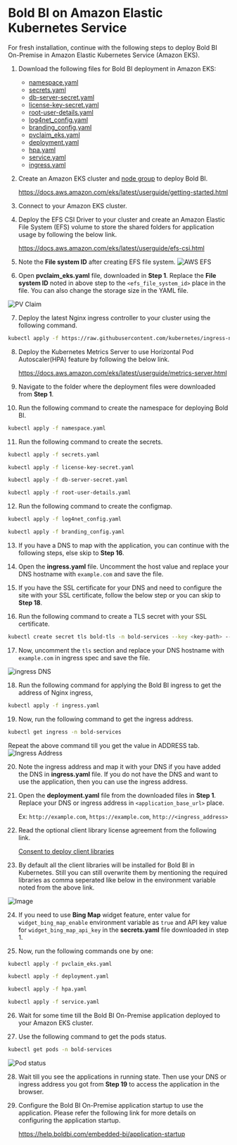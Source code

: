 # Bold BI on Amazon Elastic Kubernetes Service

For fresh installation, continue with the following steps to deploy Bold BI On-Premise in Amazon Elastic Kubernetes Service (Amazon EKS).

1. Download the following files for Bold BI deployment in Amazon EKS:

    * [namespace.yaml](https://raw.githubusercontent.com/boldbi/boldbi-kubernetes/v7.2.7/deploy/namespace.yaml)
    * [secrets.yaml](https://raw.githubusercontent.com/boldbi/boldbi-kubernetes/v7.2.7/deploy/secrets.yaml)
    * [db-server-secret.yaml](https://raw.githubusercontent.com/boldbi/boldbi-kubernetes/v7.2.7/deploy/db-server-secret.yaml)
    * [license-key-secret.yaml](https://raw.githubusercontent.com/boldbi/boldbi-kubernetes/v7.2.7/deploy/license-key-secret.yaml)
    * [root-user-details.yaml](https://raw.githubusercontent.com/boldbi/boldbi-kubernetes/v7.2.7/deploy/root-user-details.yaml)
    * [log4net_config.yaml](https://raw.githubusercontent.com/boldbi/boldbi-kubernetes/v7.2.7/deploy/log4net_config.yaml)
    * [branding_config.yaml](https://raw.githubusercontent.com/boldbi/boldbi-kubernetes/v7.2.7/deploy/branding_config.yaml)
    * [pvclaim_eks.yaml](https://raw.githubusercontent.com/boldbi/boldbi-kubernetes/v7.2.7/deploy/pvclaim_eks.yaml)
    * [deployment.yaml](https://raw.githubusercontent.com/boldbi/boldbi-kubernetes/v7.2.7/deploy/deployment.yaml)
    * [hpa.yaml](https://raw.githubusercontent.com/boldbi/boldbi-kubernetes/v7.2.7/deploy/hpa.yaml)
    * [service.yaml](https://raw.githubusercontent.com/boldbi/boldbi-kubernetes/v7.2.7/deploy/service.yaml)
    * [ingress.yaml](https://raw.githubusercontent.com/boldbi/boldbi-kubernetes/v7.2.7/deploy/ingress.yaml)

2. Create an Amazon EKS cluster and [node group](https://docs.aws.amazon.com/eks/latest/userguide/eks-compute.html) to deploy Bold BI.

   https://docs.aws.amazon.com/eks/latest/userguide/getting-started.html 

3. Connect to your Amazon EKS cluster.

4. Deploy the EFS CSI Driver to your cluster and create an Amazon Elastic File System (EFS) volume to store the shared folders for application usage by following the below link.

   https://docs.aws.amazon.com/eks/latest/userguide/efs-csi.html 

5. Note the **File system ID** after creating EFS file system.
![AWS EFS](images/aws-efs.png)

6. Open **pvclaim_eks.yaml** file, downloaded in **Step 1**. Replace the **File system ID** noted in above step to the `<efs_file_system_id>` place in the file. You can also change the storage size in the YAML file. 

![PV Claim](images/eks_pvclaim.png)

7. Deploy the latest Nginx ingress controller to your cluster using the following command.

```sh
kubectl apply -f https://raw.githubusercontent.com/kubernetes/ingress-nginx/controller-v1.8.2/deploy/static/provider/aws/deploy.yaml
```

8. Deploy the Kubernetes Metrics Server to use Horizontal Pod Autoscaler(HPA) feature by following the below link.

    https://docs.aws.amazon.com/eks/latest/userguide/metrics-server.html

9. Navigate to the folder where the deployment files were downloaded from **Step 1**.

10. Run the following command to create the namespace for deploying Bold BI.

```sh
kubectl apply -f namespace.yaml
```

11. Run the following command to create the secrets.

```sh
kubectl apply -f secrets.yaml

kubectl apply -f license-key-secret.yaml

kubectl apply -f db-server-secret.yaml

kubectl apply -f root-user-details.yaml
```

12. Run the following command to create the configmap.

```sh
kubectl apply -f log4net_config.yaml

kubectl apply -f branding_config.yaml
```

13. If you have a DNS to map with the application, you can continue with the following steps, else skip to **Step 16**. 

14. Open the **ingress.yaml** file. Uncomment the host value and replace your DNS hostname with `example.com` and save the file.

15. If you have the SSL certificate for your DNS and need to configure the site with your SSL certificate, follow the below step or you can skip to **Step 18**.

16. Run the following command to create a TLS secret with your SSL certificate.

```sh
kubectl create secret tls bold-tls -n bold-services --key <key-path> --cert <certificate-path>
```

17. Now, uncomment the `tls` section and replace your DNS hostname with `example.com` in ingress spec and save the file.

![ingress DNS](images/ingress_yaml.png)

18. Run the following command for applying the Bold BI ingress to get the address of Nginx ingress,

```sh
kubectl apply -f ingress.yaml
```

19.	Now, run the following command to get the ingress address.

```sh
kubectl get ingress -n bold-services
```
Repeat the above command till you get the value in ADDRESS tab.
![Ingress Address](images/ingress_address.png) 

20.	Note the ingress address and map it with your DNS if you have added the DNS in **ingress.yaml** file. If you do not have the DNS and want to use the application, then you can use the ingress address.

21. Open the **deployment.yaml** file from the downloaded files in **Step 1**. Replace your DNS or ingress address in `<application_base_url>` place.
    
    Ex:  `http://example.com`, `https://example.com`, `http://<ingress_address>`

22. Read the optional client library license agreement from the following link.

    [Consent to deploy client libraries](../docs/consent-to-deploy-client-libraries.md)

23. By default all the client libraries will be installed for Bold BI in Kubernetes. Still you can still overwrite them by mentioning the required libraries as comma seperated like below in the environment variable noted from the above link.

<img src="images/deployment_yaml.png" alt="Image" style="display: block; margin: 0 auto" />

24. If you need to use **Bing Map** widget feature, enter value for `widget_bing_map_enable` environment variable as `true` and API key value for `widget_bing_map_api_key` in the **secrets.yaml** file downloaded in step 1.


25. Now, run the following commands one by one:

```sh
kubectl apply -f pvclaim_eks.yaml
```

```sh
kubectl apply -f deployment.yaml
```

```sh
kubectl apply -f hpa.yaml
```

```sh
kubectl apply -f service.yaml
```

26.	Wait for some time till the Bold BI On-Premise application deployed to your Amazon EKS cluster. 

27.	Use the following command to get the pods status.

```sh
kubectl get pods -n bold-services
```
![Pod status](images/pod_status.png) 

28. Wait till you see the applications in running state. Then use your DNS or ingress address you got from **Step 19** to access the application in the browser.

29.	Configure the Bold BI On-Premise application startup to use the application. Please refer the following link for more details on configuring the application startup.
    
    https://help.boldbi.com/embedded-bi/application-startup

